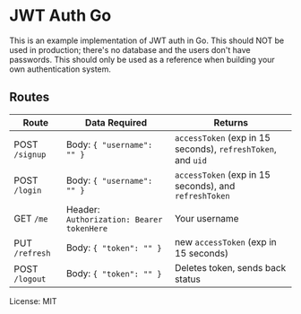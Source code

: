 # JWT Auth Go

This is an example implementation of JWT auth in Go. This should NOT be used in production; there's no database and the users don't have passwords. This should only be used as a reference when building your own authentication system.

## Routes

| Route          | Data Required                             | Returns                                                      |
| -------------- | ----------------------------------------- | ------------------------------------------------------------ |
| POST `/signup` | Body: `{ "username": "" }`                | `accessToken` (exp in 15 seconds), `refreshToken`, and `uid` |
| POST `/login`  | Body: `{ "username": "" }`                | `accessToken` (exp in 15 seconds), and `refreshToken`        |
| GET `/me`      | Header: `Authorization: Bearer tokenHere` | Your username                                                |
| PUT `/refresh` | Body: `{ "token": "" }`                   | new `accessToken` (exp in 15 seconds)                        |
| POST `/logout` | Body: `{ "token": "" }`                   | Deletes token, sends back status                             |

License: MIT

